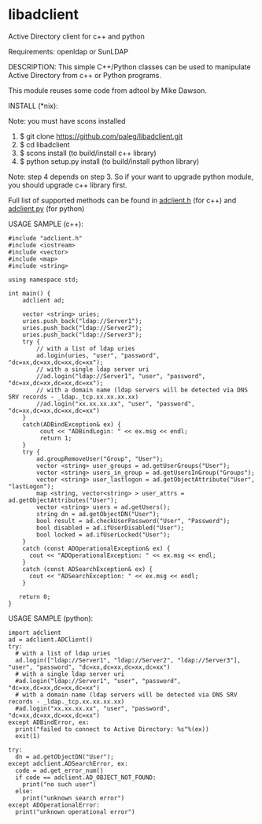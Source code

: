 # libadclient
Active Directory client for c++ and python

Requirements: openldap or SunLDAP

DESCRIPTION:
  This simple C++/Python classes can be used to manipulate Active Directory from c++ or Python programs.
  
  This module reuses some code from adtool by Mike Dawson.

INSTALL (*nix):

Note: you must have scons installed

  1. $ git clone https://github.com/paleg/libadclient.git
  2. $ cd libadclient
  3. $ scons install (to build/install c++ library)
  4. $ python setup.py install (to build/install python library)

Note: step 4 depends on step 3. So if your want to upgrade python module, you should upgrade c++ library first. 

Full list of supported methods can be found in [adclient.h](https://github.com/paleg/libadclient/blob/master/adclient.h) (for c++) and [adclient.py](https://github.com/paleg/libadclient/blob/master/adclient.py) (for python)

USAGE SAMPLE (c++):
```
#include "adclient.h"
#include <iostream>
#include <vector>
#include <map>
#include <string>

using namespace std;

int main() {
    adclient ad;

    vector <string> uries;
    uries.push_back("ldap://Server1");
    uries.push_back("ldap://Server2");
    uries.push_back("ldap://Server3");
    try {
        // with a list of ldap uries
        ad.login(uries, "user", "password", "dc=xx,dc=xx,dc=xx,dc=xx");
        // with a single ldap server uri
        //ad.login("ldap://Server1", "user", "password", "dc=xx,dc=xx,dc=xx,dc=xx");
        // with a domain name (ldap servers will be detected via DNS SRV records - _ldap._tcp.xx.xx.xx.xx)
        //ad.login("xx.xx.xx.xx", "user", "password", "dc=xx,dc=xx,dc=xx,dc=xx")
    }
    catch(ADBindException& ex) {
         cout << "ADBindLogin: " << ex.msg << endl;
         return 1;
    }
    try {
        ad.groupRemoveUser("Group", "User");
        vector <string> user_groups = ad.getUserGroups("User");
        vector <string> users_in_group = ad.getUsersInGroup("Groups");
        vector <string> user_lastlogon = ad.getObjectAttribute("User", "lastLogon");
        map <string, vector<string> > user_attrs = ad.getObjectAttributes("User");
        vector <string> users = ad.getUsers();
        string dn = ad.getObjectDN("User");
        bool result = ad.checkUserPassword("User", "Password");
        bool disabled = ad.ifUserDisabled("User");
        bool locked = ad.ifUserLocked("User");
    }
    catch (const ADOperationalException& ex) {
      cout << "ADOperationalException: " << ex.msg << endl;
    }
    catch (const ADSearchException& ex) {
      cout << "ADSearchException: " << ex.msg << endl;
    }

   return 0;
}
```

USAGE SAMPLE (python):
```
import adclient
ad = adclient.ADClient()
try:
  # with a list of ldap uries
  ad.login(["ldap://Server1", "ldap://Server2", "ldap://Server3"], "user", "password", "dc=xx,dc=xx,dc=xx,dc=xx")
  # with a single ldap server uri
  #ad.login("ldap://Server1", "user", "password", "dc=xx,dc=xx,dc=xx,dc=xx")
  # with a domain name (ldap servers will be detected via DNS SRV records - _ldap._tcp.xx.xx.xx.xx)
  #ad.login("xx.xx.xx.xx", "user", "password", "dc=xx,dc=xx,dc=xx,dc=xx")
except ADBindError, ex:
  print("failed to connect to Active Directory: %s"%(ex))
  exit(1)
  
try:
  dn = ad.getObjectDN("User");
except adclient.ADSearchError, ex:
  code = ad.get_error_num()
  if code == adclient.AD_OBJECT_NOT_FOUND:
    print("no such user")
  else:
    print("unknown search error")
except ADOperationalError:
  print("unknown operational error")
```
